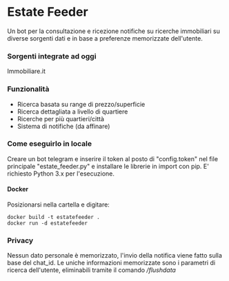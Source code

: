 # Estate Feeder
Un bot per la consultazione e ricezione notifiche su ricerche immobiliari su diverse sorgenti dati e in base a preferenze memorizzate dell'utente.

### Sorgenti integrate ad oggi
Immobiliare.it

### Funzionalità
- Ricerca basata su range di prezzo/superficie
- Ricerca dettagliata a livello di quartiere
- Ricerche per più quartieri/città
- Sistema di notifiche (da affinare)

### Come eseguirlo in locale
Creare un bot telegram e inserire il token al posto di "config.token" nel file principale "estate_feeder.py" e installare le librerie in import con pip.
E' richiesto Python 3.x per l'esecuzione.

#### Docker
Posizionarsi nella cartella e digitare:

    docker build -t estatefeeder .
    docker run -d estatefeeder

### Privacy
Nessun dato personale è memorizzato, l'invio della notifica viene fatto sulla base del chat_id.
Le uniche informazioni memorizzate sono i parametri di ricerca dell'utente, eliminabili tramite il comando _/flushdata_

